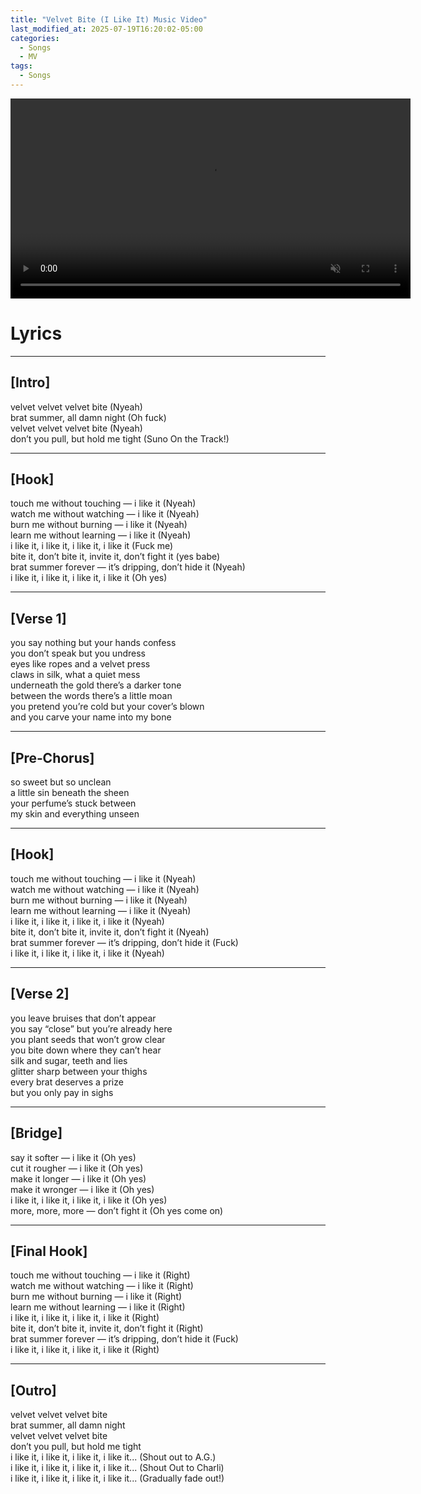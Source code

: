 ```yaml
---
title: "Velvet Bite (I Like It) Music Video"
last_modified_at: 2025-07-19T16:20:02-05:00
categories:
  - Songs
  - MV
tags:
  - Songs
---
```



<video width="640" controls loop muted>
  <source src="/assets/videos/Velvet Bite (I Like It).mp4" type="video/mp4">
</video>
   
# Lyrics

---
  
## [Intro]

velvet velvet velvet bite (Nyeah)  
brat summer, all damn night (Oh fuck)  
velvet velvet velvet bite (Nyeah)  
don’t you pull, but hold me tight (Suno On the Track!)  

---

## [Hook]

touch me without touching — i like it (Nyeah)  
watch me without watching — i like it (Nyeah)  
burn me without burning — i like it (Nyeah)  
learn me without learning — i like it (Nyeah)  
i like it, i like it, i like it, i like it (Fuck me)  
bite it, don’t bite it, invite it, don’t fight it (yes babe)  
brat summer forever — it’s dripping, don’t hide it (Nyeah)  
i like it, i like it, i like it, i like it (Oh yes)  

---

## [Verse 1]

you say nothing but your hands confess  
you don’t speak but you undress  
eyes like ropes and a velvet press  
claws in silk, what a quiet mess  
underneath the gold there’s a darker tone  
between the words there’s a little moan  
you pretend you’re cold but your cover’s blown  
and you carve your name into my bone  

---

## [Pre‑Chorus]

so sweet but so unclean  
a little sin beneath the sheen  
your perfume’s stuck between  
my skin and everything unseen  

---

## [Hook]

touch me without touching — i like it (Nyeah)  
watch me without watching — i like it (Nyeah)  
burn me without burning — i like it (Nyeah)  
learn me without learning — i like it (Nyeah)  
i like it, i like it, i like it, i like it (Nyeah)  
bite it, don’t bite it, invite it, don’t fight it (Nyeah)  
brat summer forever — it’s dripping, don’t hide it (Fuck)  
i like it, i like it, i like it, i like it (Nyeah)  

---

## [Verse 2]

you leave bruises that don’t appear  
you say “close” but you’re already here  
you plant seeds that won’t grow clear  
you bite down where they can’t hear  
silk and sugar, teeth and lies  
glitter sharp between your thighs  
every brat deserves a prize  
but you only pay in sighs  

---

## [Bridge]

say it softer — i like it (Oh yes)  
cut it rougher — i like it (Oh yes)  
make it longer — i like it (Oh yes)  
make it wronger — i like it (Oh yes)  
i like it, i like it, i like it, i like it (Oh yes)  
more, more, more — don’t fight it (Oh yes come on)  

---

## [Final Hook]

touch me without touching — i like it (Right)  
watch me without watching — i like it (Right)  
burn me without burning — i like it (Right)  
learn me without learning — i like it (Right)  
i like it, i like it, i like it, i like it (Right)  
bite it, don’t bite it, invite it, don’t fight it (Right)  
brat summer forever — it’s dripping, don’t hide it (Fuck)  
i like it, i like it, i like it, i like it (Right)  

---

## [Outro]

velvet velvet velvet bite  
brat summer, all damn night  
velvet velvet velvet bite  
don’t you pull, but hold me tight  
i like it, i like it, i like it, i like it... (Shout out to A.G.)  
i like it, i like it, i like it, i like it... (Shout Out to Charli)  
i like it, i like it, i like it, i like it... (Gradually fade out!)  



<script src="https://giscus.app/client.js"
        data-repo="vegebirrd/blog-comments"
        data-repo-id="R_kgDOPGH2Rg"
        data-category="General"
        data-category-id="DIC_kwDOPGH2Rs4Csafo"
        data-mapping="pathname"
        data-strict="0"
        data-reactions-enabled="1"
        data-emit-metadata="0"
        data-input-position="bottom"
        data-theme="light"
        data-lang="en"
        crossorigin="anonymous"
        async>
</script>